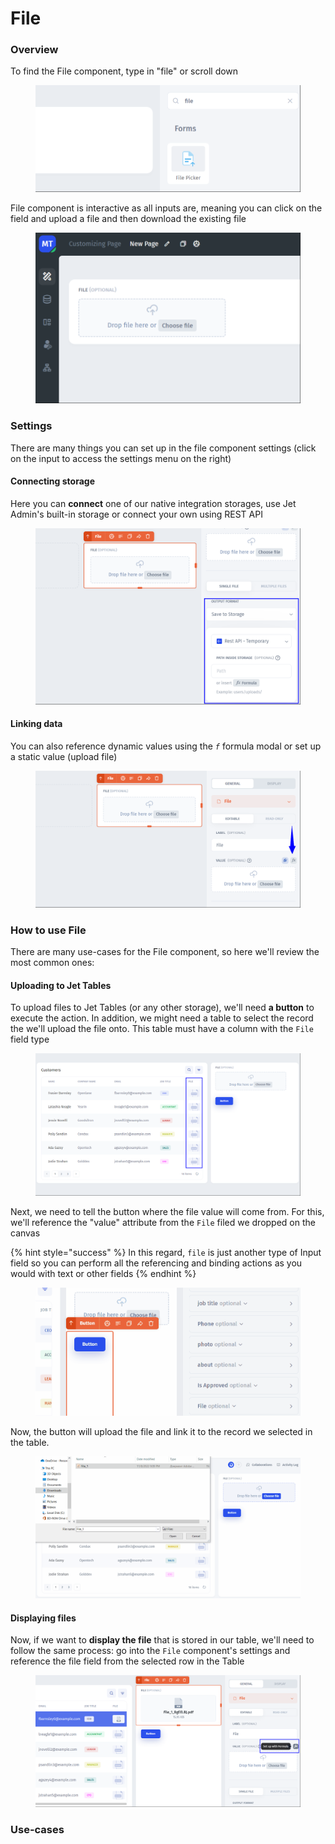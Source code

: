 # File

### Overview

To find the File component, type in "file" or scroll down

<figure><img src="../../../../.gitbook/assets/image (6).png" alt=""><figcaption></figcaption></figure>

File component is interactive as all inputs are, meaning you can click on the field and upload a file and then download the existing file

<figure><img src="../../../../.gitbook/assets/image (8).png" alt=""><figcaption></figcaption></figure>

### Settings

There are many things you can set up in the file component settings (click on the input to access the settings menu on the right)

#### Connecting storage

Here you can **connect** one of our native integration storages, use Jet Admin's built-in storage or connect your own using REST API

<figure><img src="../../../../.gitbook/assets/image (5).png" alt=""><figcaption></figcaption></figure>

#### Linking data

You can also reference dynamic values using the _`f`_ formula modal or set up a static value (upload file)&#x20;

<figure><img src="../../../../.gitbook/assets/image (7).png" alt=""><figcaption></figcaption></figure>

### How to use File

There are many use-cases for the File component, so here we'll review the most common ones:

#### Uploading to Jet Tables

To upload files to Jet Tables (or any other storage), we'll need **a button** to execute the action. In addition, we might need a table to select the record the we'll upload the file onto. This table must have a column with the `File` field type

<figure><img src="../../../../.gitbook/assets/image (4).png" alt=""><figcaption></figcaption></figure>

Next, we need to tell the button where the file value will come from. For this, we'll reference the "value" attribute from the `File` filed we dropped on the canvas

{% hint style="success" %}
In this regard, `file` is just another type of Input field so you can perform all the referencing and binding actions as you would with text or other fields
{% endhint %}

<figure><img src="../../../../.gitbook/assets/SRzgxdr.gif" alt=""><figcaption></figcaption></figure>

Now, the button will upload the file and link it to the record we selected in the table.

<figure><img src="../../../../.gitbook/assets/xcfjgvuh.gif" alt=""><figcaption></figcaption></figure>

#### Displaying files

Now, if we want to **display the file** that is stored in our table, we'll need to follow the same process: go into the `File` component's settings and reference the file field from the selected row in the Table

<figure><img src="../../../../.gitbook/assets/image (9).png" alt=""><figcaption></figcaption></figure>





### Use-cases
